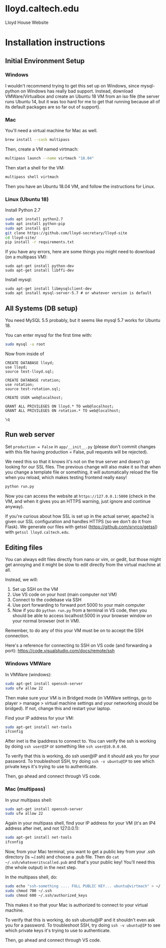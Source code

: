 # lloyd.caltech.edu
Lloyd House Website

# Installation instructions

## Initial Environment Setup

### Windows

I wouldn't recommend trying to get this set up on Windows, since mysql-python on Windows has really bad support. Instead, download VMWare/Virtualbox and create an Ubuntu 18 VM from an iso file (the server runs Ubuntu 14, but it was too hard for me to get that running because all of its default packages are so far out of support).

### Mac

You'll need a virtual machine for Mac as well.

```zsh
brew install --cask multipass
```

Then, create a VM named virtmach:
```zsh
multipass launch --name virtmach "18.04"
```

Then start a shell for the VM:
```zsh
multipass shell virtmach
```

Then you have an Ubuntu 18.04 VM, and follow the instructions for Linux.

### Linux (Ubuntu 18)

Install Python 2.7

```bash
sudo apt install python2.7
sudo apt install python-pip
sudo apt install git
git clone https://github.com/lloyd-secretary/lloyd-site
cd lloyd-site/
pip install -r requirements.txt 
```

If you have any errors, here are some things you might need to download (on a multipass VM):
```
sudo apt-get install python-dev
sudo apt-get install libffi-dev
```

Install mysql:

```
sudo apt-get install libmysqlclient-dev
sudo apt install mysql-server-5.7 # or whatever version is default 
```

## All Systems (DB setup)

You need MySQL 5.5 probably, but it seems like mysql 5.7 works for Ubuntu 18.

You can enter mysql for the first time with:

```bash
sudo mysql -u root
```

Now from inside of

```mysql
CREATE DATABASE lloyd;
use lloyd;
source test-lloyd.sql;

CREATE DATABASE rotation;
use rotation;
source test-rotation.sql;

CREATE USER web@localhost;

GRANT ALL PRIVILEGES ON lloyd.* TO web@localhost;
GRANT ALL PRIVILEGES ON rotation.* TO web@localhost;

\q
```

## Run web server

Set `production = False` in `app/__init__.py` (please don't commit changes with this file having production = False, pull requests will be rejected).

We need this so that it knows it's not on the true server and doesn't go looking for our SSL files. The previous change will also make it so that when you change a template file or something, it will automatically reload the file when you reload, which makes testing frontend really easy!

```bash
python run.py
```

Now you can access the website at `https://127.0.0.1:5000` (check in the VM, and when it gives you an HTTPS warning, just ignore and continue anyway).

If you're curious about how SSL is set up in the actual server, apache2 is given our SSL configuration and handles HTTPS (so we don't do it from Flask). We generate our files with getssl (https://github.com/srvrco/getssl) with `getssl lloyd.caltech.edu`.

## Editing files

You can always edit files directly from nano or vim, or gedit, but those might get annoying and it might be slow to edit directly from the virtual machine at all.

Instead, we will:
1. Set up SSH on the VM
2. Use VS code on your host (main computer not VM)
3. Connect to the codebase via SSH
4. Use port forwarding to forward port 5000 to your main computer
5. Now if you do `python run.py` from a terminal in VS code, then you should be able to access localhost:5000 in your browser window on your normal browser (not in VM).

Remember, to do any of this your VM must be on to accept the SSH connection.

Here's a reference for connecting to SSH on VS code (and forwarding a port): https://code.visualstudio.com/docs/remote/ssh

### Windows VMWare

In VMWare (windows):
```sh
sudo apt-get install openssh-server
sudo ufw allow 22
```

Then make sure your VM is in Bridged mode (in VMWare settings, go to player > manage > virtual machine settings and your networking should be bridged). If not, change this and restart your laptop.

Find your IP address for your VM:
```sh
sudo apt-get install net-tools
ifconfig
```

After inet is the ipaddress to connect to. You can verify the ssh is working by doing `ssh user@IP` or something like `ssh user@10.0.0.60`.

To verify that this is working, do ssh user@IP and it should ask you for your password. To troubleshoot SSH, try doing `ssh -v ubuntu@IP` to see which private keys it's trying to use to authenticate. 

Then, go ahead and connect through VS code.

### Mac (multipass)

In your multipass shell:
```sh
sudo apt-get install openssh-server
sudo ufw allow 22
```

Again in your multipass shell, find your IP address for your VM (it's an IP4 address after inet, and not 127.0.0.1):
```sh
sudo apt-get install net-tools
ifconfig
```

Now, from your Mac terminal, you want to get a public key from your .ssh directory (ls ~/.ssh) and choose a .pub file. Then do `cat ~/.ssh/whateveritscalled.pub` and that's your public key! You'll need this (the whole output) in the next step.

In the multipass shell, do:
```sh
sudo echo "ssh-something .... FULL PUBLIC KEY... ubuntu@virtmach" > ~/.ssh/authorized_keys
sudo chmod 700 ~/.ssh
sudo chmod 600 ~/.ssh/authorized_keys
```

This makes it so that your Mac is authorized to connect to your virtual machine.

To verify that this is working, do ssh ubuntu@IP and it shouldn't even ask you for a password. To troubleshoot SSH, try doing `ssh -v ubuntu@IP` to see which private keys it's trying to use to authenticate. 

Then, go ahead and connect through VS code.
